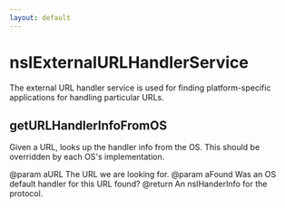 ```yaml
---
layout: default
---
```


# nsIExternalURLHandlerService #

The external URL handler service is used for finding
platform-specific applications for handling particular URLs.


## getURLHandlerInfoFromOS ##

Given a URL, looks up the handler info from the OS. This should be
overridden by each OS's implementation.

@param aURL The URL we are looking for.
@param aFound  Was an OS default handler for this URL found?
@return  An nsIHanderInfo for the protocol.

